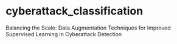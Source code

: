# cyberattack_classification
Balancing the Scale: Data Augmentation Techniques for Improved Supervised Learning in Cyberattack Detection
